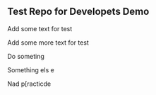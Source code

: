 ## Test Repo for Developets Demo

Add some text for test

Add some more text for test

Do someting

Something els
e

Nad p[racticde
